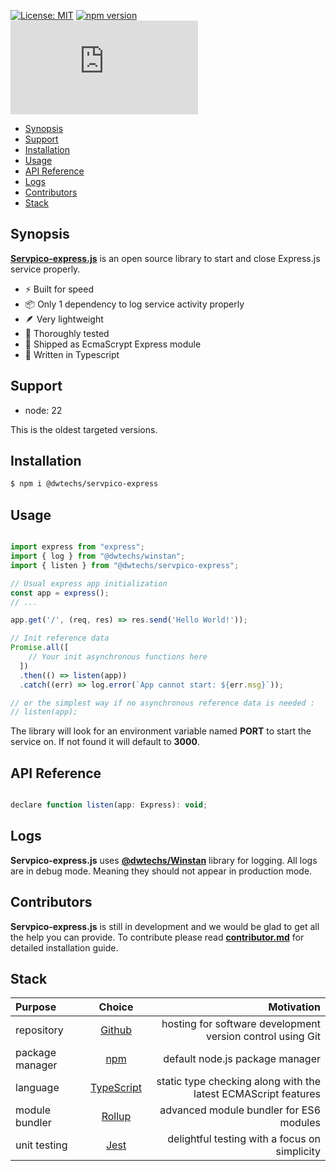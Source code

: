 
[![License: MIT](https://img.shields.io/npm/l/@dwtechs/servpico-express.svg?color=brightgreen)](https://opensource.org/licenses/MIT)
[![npm version](https://badge.fury.io/js/%40dwtechs%2Fservpico-express.svg)](https://www.npmjs.com/package/@dwtechs/servpico-express)
[![last version release date](https://img.shields.io/github/release-date/DWTechs/Servpico-express.js)](https://www.npmjs.com/package/@dwtechs/servpico-express)


- [Synopsis](#synopsis)
- [Support](#support)
- [Installation](#installation)
- [Usage](#usage)
- [API Reference](#api-reference)
- [Logs](#logs)
- [Contributors](#contributors)
- [Stack](#stack)


## Synopsis

**[Servpico-express.js](https://github.com/DWTechs/Servpico-express.js)** is an open source library to start and close Express.js service properly.

- ⚡ Built for speed
- 📦 Only 1 dependency to log service activity properly
- 🪶 Very lightweight
- 🧪 Thoroughly tested
- 🚚 Shipped as EcmaScrypt Express module
- 📝 Written in Typescript


## Support

- node: 22

This is the oldest targeted versions.  


## Installation

```bash
$ npm i @dwtechs/servpico-express
```


## Usage

```javascript

import express from "express";
import { log } from "@dwtechs/winstan";
import { listen } from "@dwtechs/servpico-express";

// Usual express app initialization
const app = express();
// ...

app.get('/', (req, res) => res.send('Hello World!'));

// Init reference data
Promise.all([
    // Your init asynchronous functions here
  ])
  .then(() => listen(app))
  .catch((err) => log.error(`App cannot start: ${err.msg}`));

// or the simplest way if no asynchronous reference data is needed : 
// listen(app);

```

The library will look for an environment variable named **PORT** to start the service on.
If not found it will default to **3000**.


## API Reference

```javascript

declare function listen(app: Express): void;

```


## Logs

**Servpico-express.js** uses **[@dwtechs/Winstan](https://www.npmjs.com/package/@dwtechs/winstan)** library for logging.
All logs are in debug mode. Meaning they should not appear in production mode.


## Contributors

**Servpico-express.js** is still in development and we would be glad to get all the help you can provide.
To contribute please read **[contributor.md](https://github.com/DWTechs/Servpico-express.js/blob/main/contributor.md)** for detailed installation guide.


## Stack

| Purpose         |                    Choice                    |                                                     Motivation |
| :-------------- | :------------------------------------------: | -------------------------------------------------------------: |
| repository      |        [Github](https://github.com/)         |     hosting for software development version control using Git |
| package manager |     [npm](https://www.npmjs.com/get-npm)     |                                default node.js package manager |
| language        | [TypeScript](https://www.typescriptlang.org) | static type checking along with the latest ECMAScript features |
| module bundler  |      [Rollup](https://rollupjs.org)          |                        advanced module bundler for ES6 modules |
| unit testing    |          [Jest](https://jestjs.io/)          |                  delightful testing with a focus on simplicity |
